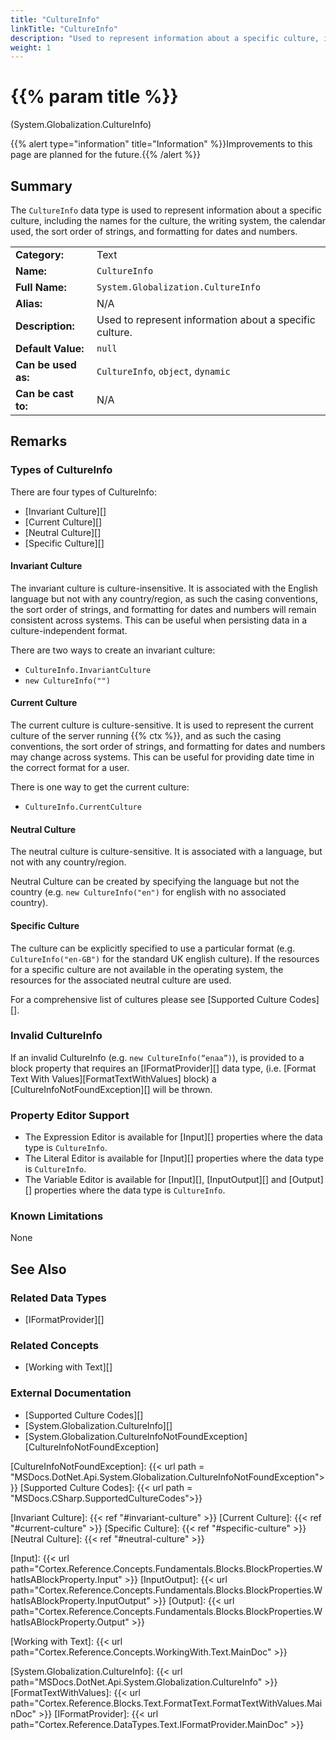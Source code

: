 ```yaml
---
title: "CultureInfo"
linkTitle: "CultureInfo"
description: "Used to represent information about a specific culture, including the names for the culture, the writing system, the calendar used, the sort order of strings, and formatting for dates and numbers."
weight: 1
---
```


# {{% param title %}}

<p class="namespace">(System.Globalization.CultureInfo)</p>

{{% alert type="information" title="Information" %}}Improvements to this page are planned for the future.{{% /alert %}}

## Summary

The `CultureInfo` data type is used to represent information about a specific culture, including the names for the culture, the writing system, the calendar used, the sort order of strings, and formatting for dates and numbers.

| | |
|-|-|
| **Category:**          | Text                                                          |
| **Name:**              | `CultureInfo`                                                        |
| **Full Name:**         | `System.Globalization.CultureInfo`                                                 |
| **Alias:**             | N/A |
| **Description:**       | Used to represent information about a specific culture. |
| **Default Value:**     | `null`                                           |
| **Can be used as:**    | `CultureInfo`, `object`, `dynamic`                                          |
| **Can be cast to:**    | N/A |

## Remarks

### Types of CultureInfo

There are four types of CultureInfo:

- [Invariant Culture][]
- [Current Culture][]
- [Neutral Culture][]
- [Specific Culture][]

#### Invariant Culture

The invariant culture is culture-insensitive. It is associated with the English language but not with any country/region, as such the casing conventions, the sort order of strings, and formatting for dates and numbers will remain consistent across systems. This can be useful when persisting data in a culture-independent format.

There are two ways to create an invariant culture:

- `CultureInfo.InvariantCulture`
- `new CultureInfo("")`

#### Current Culture

The current culture is culture-sensitive. It is used to represent the current culture of the server running {{% ctx %}}, and as such the casing conventions, the sort order of strings, and formatting for dates and numbers may change across systems. This can be useful for providing date time in the correct format for a user.

There is one way to get the current culture:

- `CultureInfo.CurrentCulture`

#### Neutral Culture

The neutral culture is culture-sensitive. It is associated with a language, but not with any country/region.

Neutral Culture can be created by specifying the language but not the country (e.g. `new CultureInfo("en")` for english with no associated country).

#### Specific Culture

The culture can be explicitly specified to use a particular format (e.g. `CultureInfo("en-GB")` for the standard UK english culture).
If the resources for a specific culture are not available in the operating system, the resources for the associated neutral culture are used.

For a comprehensive list of cultures please see [Supported Culture Codes][].

### Invalid CultureInfo

If an invalid CultureInfo (e.g. `new CultureInfo(“enaa”)`), is provided to a block property that requires an [IFormatProvider][] data type, (i.e. [Format Text With Values][FormatTextWithValues] block) a [CultureInfoNotFoundException][] will be thrown.

### Property Editor Support

- The Expression Editor is available for [Input][] properties where the data type is `CultureInfo`.
- The Literal Editor is available for [Input][] properties where the data type is `CultureInfo`.
- The Variable Editor is available for [Input][], [InputOutput][] and [Output][] properties where the data type is `CultureInfo`.

### Known Limitations

None

## See Also

### Related Data Types

- [IFormatProvider][]

### Related Concepts

- [Working with Text][]

### External Documentation

- [Supported Culture Codes][]
- [System.Globalization.CultureInfo][]
- [System.Globalization.CultureInfoNotFoundException][CultureInfoNotFoundException]

[CultureInfoNotFoundException]: {{< url path = "MSDocs.DotNet.Api.System.Globalization.CultureInfoNotFoundException">}}
[Supported Culture Codes]: {{< url path = "MSDocs.CSharp.SupportedCultureCodes">}}

[Invariant Culture]: {{< ref "#invariant-culture" >}}
[Current Culture]: {{< ref "#current-culture" >}}
[Specific Culture]: {{< ref "#specific-culture" >}}
[Neutral Culture]: {{< ref "#neutral-culture" >}}

[Input]: {{< url path="Cortex.Reference.Concepts.Fundamentals.Blocks.BlockProperties.WhatIsABlockProperty.Input" >}}
[InputOutput]: {{< url path="Cortex.Reference.Concepts.Fundamentals.Blocks.BlockProperties.WhatIsABlockProperty.InputOutput" >}}
[Output]: {{< url path="Cortex.Reference.Concepts.Fundamentals.Blocks.BlockProperties.WhatIsABlockProperty.Output" >}}

[Working with Text]: {{< url path="Cortex.Reference.Concepts.WorkingWith.Text.MainDoc" >}}

[System.Globalization.CultureInfo]: {{< url path="MSDocs.DotNet.Api.System.Globalization.CultureInfo" >}}
[FormatTextWithValues]: {{< url path="Cortex.Reference.Blocks.Text.FormatText.FormatTextWithValues.MainDoc" >}}
[IFormatProvider]: {{< url path="Cortex.Reference.DataTypes.Text.IFormatProvider.MainDoc" >}}
